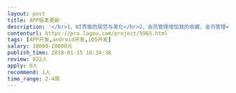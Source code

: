```yaml
---                
layout: post       
title: APP版本更新           
description: '</br>1、UI界面的规范与美化</br>2、会员管理增加我的收藏、金币管理</br>3、发布抢红包功能</br>4、内容模块：增加蔬菜果友圈、资讯分类查询、蔬菜论坛、店铺改版。</br>5、支付模块：ios的项目内购买， 安卓的微信支付</br>6、资讯的打赏功能，精华论坛帖子打赏功能。为蔬菜商情网赞助</br>7、完善推送与分享给你功能</br>'     
contenturl: https://pro.lagou.com/project/5965.html      
tags: [APP开发,android开发,iOS开发]            
salary: 10000-20000元          
publish_time: 2018-01-15 10:34:38         
review: 822人                   
apply: 0人                   
recommend: 1人                   
time_range: 2-4周              
---                 
```

